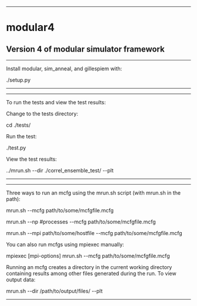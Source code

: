 -------------------------------------------------------------------------------
# modular4
Version 4 of modular simulator framework
-------------------------------------------------------------------------------

-------------------------------------------------------------------------------
Install modular, sim_anneal, and gillespiem with:

./setup.py

-------------------------------------------------------------------------------

-------------------------------------------------------------------------------
To run the tests and view the test results:


Change to the tests directory:

cd ./tests/

Run the test:

./test.py

View the test results:

../mrun.sh --dir ./correl_ensemble_test/ --plt

-------------------------------------------------------------------------------

-------------------------------------------------------------------------------
Three ways to run an mcfg using the mrun.sh script (with mrun.sh in the path):

mrun.sh --mcfg path/to/some/mcfgfile.mcfg

mrun.sh --np #processes --mcfg path/to/some/mcfgfile.mcfg 

mrun.sh --mpi path/to/some/hostfile --mcfg path/to/some/mcfgfile.mcfg 


You can also run mcfgs using mpiexec manually:

mpiexec [mpi-options] mrun.sh --mcfg path/to/some/mcfgfile.mcfg


Running an mcfg creates a directory in the current working directory containing
results among other files generated during the run. To view output data:

mrun.sh --dir /path/to/output/files/ --plt

-------------------------------------------------------------------------------
